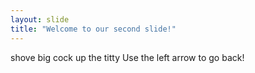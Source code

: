 ```yaml
---
layout: slide
title: "Welcome to our second slide!"
---
```

shove big cock up the titty
Use the left arrow to go back!
